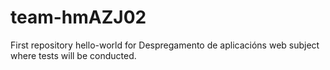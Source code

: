 # team-hmAZJ02
First repository hello-world for Despregamento de aplicacións web subject where tests will be conducted.
